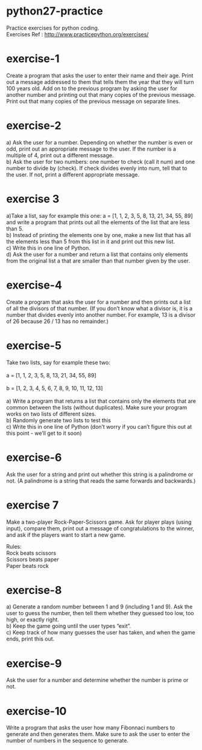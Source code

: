 # python27-practice
Practice exercises for python coding. <br/>
Exercises Ref : http://www.practicepython.org/exercises/

exercise-1
==========
Create a program that asks the user to enter their name and their age. Print out a message addressed to them that tells them the year that they will turn 100 years old. Add on to the previous program by asking the user for another number and printing out that many copies of the previous message. Print out that many copies of the previous message on separate lines. 

exercise-2
==========
a) Ask the user for a number. Depending on whether the number is even or odd, print out an appropriate message to the user. If the number is a multiple of 4, print out a different message. <br/>
b) Ask the user for two numbers: one number to check (call it num) and one number to divide by (check). If check divides evenly into num, tell that to the user. If not, print a different appropriate message.

exercise 3
==========
a)Take a list, say for example this one:
  a = [1, 1, 2, 3, 5, 8, 13, 21, 34, 55, 89]
and write a program that prints out all the elements of the list that are less than 5. <br/>
b) Instead of printing the elements one by one, make a new list that has all the elements less than 5 from this list in it and print out this new list.<br/>
c) Write this in one line of Python.<br/>
d) Ask the user for a number and return a list that contains only elements from the original list a that are smaller than that number given by the user.

exercise-4
==========
Create a program that asks the user for a number and then prints out a list of all the divisors of that number.
(If you don’t know what a divisor is, it is a number that divides evenly into another number. For example, 13 is a
divisor of 26 because 26 / 13 has no remainder.)

exercise-5
==========
Take two lists, say for example these two:<br/><br/>
  <t/>a = [1, 1, 2, 3, 5, 8, 13, 21, 34, 55, 89]<br/><br/>
  <t/>b = [1, 2, 3, 4, 5, 6, 7, 8, 9, 10, 11, 12, 13]<br/><br/>
a) Write a program that returns a list that contains only the elements that are common between the lists (without 
duplicates). Make sure your program works on two lists of different sizes.<br/>
b) Randomly generate two lists to test this<br/>
c) Write this in one line of Python (don’t worry if you can’t figure this out at this point - we’ll get to it soon)

exercise-6
==========
Ask the user for a string and print out whether this string is a palindrome or not. (A palindrome is a string that 
reads the same forwards and backwards.)

exercise 7
==========
Make a two-player Rock-Paper-Scissors game. Ask for player plays (using input), compare them, print out a message of 
congratulations to the winner, and ask if the players want to start a new game.<br/>

Rules:<br/>
<t/>Rock beats scissors<br/>
<t/>Scissors beats paper<br/>
<t/>Paper beats rock

exercise-8
==========
a) Generate a random number between 1 and 9 (including 1 and 9). Ask the user to guess the number, then tell them whether 
they guessed too low, too high, or exactly right.<br/>
b) Keep the game going until the user types “exit”. <br/>
c) Keep track of how many guesses the user has taken, and when the game ends, print this out. 

exercise-9
==========
Ask the user for a number and determine whether the number is prime or not.

exercise-10
===========
Write a program that asks the user how many Fibonnaci numbers to generate and then generates them. Make sure to ask the
user to enter the number of numbers in the sequence to generate.